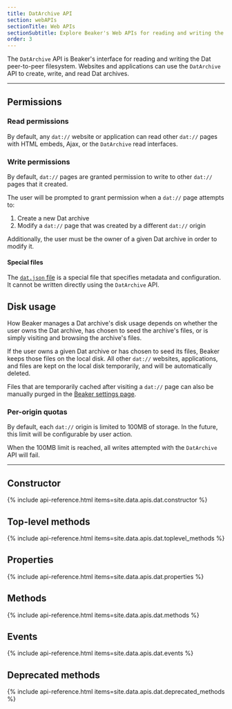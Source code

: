 ```yaml
---
title: DatArchive API
section: webAPIs
sectionTitle: Web APIs
sectionSubtitle: Explore Beaker's Web APIs for reading and writing the peer-to-peer filesystem
order: 3
---
```


<!-- TODO
- Only apps served over `dat://` are able to access this API.
- <i class="fa fa-flask"></i> Indicates that this API is under development and subject to change.
-->

The `DatArchive` API is Beaker's interface for reading and writing the Dat
peer-to-peer filesystem. Websites and applications can use the `DatArchive`
API to create, write, and read Dat archives.

---

## Permissions

### Read permissions

By default, any `dat://` website or application can read other `dat://` pages
with HTML embeds, Ajax, or the `DatArchive` read interfaces.

### Write permissions

By default, `dat://` pages are granted permission to write to other `dat://`
pages that it created.

The user will be prompted to grant permission when a `dat://` page attempts to:

 1. Create a new Dat archive
 2. Modify a `dat://` page that was created by a different `dat://` origin

Additionally, the user must be the owner of a given Dat archive in order to
modify it.

#### Special files

The [`dat.json` file](/docs/apis/manifest.html) is a special file that specifies
metadata and configuration. It cannot be written directly using the `DatArchive`
API.

## Disk usage

How Beaker manages a Dat archive's disk usage depends on whether the user owns
the Dat archive, has chosen to seed the archive's files, or is simply visiting
and browsing the archive's files.

If the user owns a given Dat archive or has chosen to seed its files, Beaker
keeps those files on the local disk. All other `dat://` websites, applications,
and files are kept on the local disk temporarily, and will be automatically
deleted.

Files that are temporarily cached after visiting a `dat://` page can also
be manually purged in the [Beaker settings page](beaker://settings#dat-network-activity).

### Per-origin quotas

By default, each `dat://` origin is limited to 100MB of storage. In the future,
this limit will be configurable by user action.

When the 100MB limit is reached, all writes attempted
with the `DatArchive` API will fail.

---

## Constructor

{% include api-reference.html items=site.data.apis.dat.constructor %}

## Top-level methods

{% include api-reference.html items=site.data.apis.dat.toplevel_methods %}

## Properties

{% include api-reference.html items=site.data.apis.dat.properties %}

## Methods

{% include api-reference.html items=site.data.apis.dat.methods %}

## Events

{% include api-reference.html items=site.data.apis.dat.events %}

## Deprecated methods

{% include api-reference.html items=site.data.apis.dat.deprecated_methods %}
